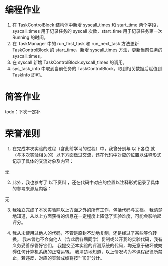 # 编程作业
1. 在 TaskControlBlock 结构体中新增 syscall_times 和 start_time 两个字段，syscall_times 用于记录任务的 syscall 次数，start_time 用于记录任务第一次 Running 的时间。
2. 在 TaskManager 中的 run_first_task 和 run_next_task 方法更新 TaskControlBlock 的 start_time，新增 syscall_times 方法，更新当前任务的 syscall_times。
3. 在 syscall 新增 TaskControlBlock.syscall_times 的调用。
4. sys_task_info 中取到当前任务的 TaskControlBlock，取到相关数据后赋值到 TaskInfo 即可。

# 简答作业
todo：下次一定补

# 荣誉准则
1. 在完成本次实验的过程（含此前学习的过程）中，我曾分别与 以下各位 就（与本次实验相关的）以下方面做过交流，还在代码中对应的位置以注释形式记录了具体的交流对象及内容：

无

2. 此外，我也参考了 以下资料 ，还在代码中对应的位置以注释形式记录了具体的参考来源及内容：

无

3. 我独立完成了本次实验除以上方面之外的所有工作，包括代码与文档。 我清楚地知道，从以上方面获得的信息在一定程度上降低了实验难度，可能会影响起评分。

4. 我从未使用过他人的代码，不管是原封不动地复制，还是经过了某些等价转换。 我未曾也不会向他人（含此后各届同学）复制或公开我的实验代码，我有义务妥善保管好它们。 我提交至本实验的评测系统的代码，均无意于破坏或妨碍任何计算机系统的正常运转。 我清楚地知道，以上情况均为本课程纪律所禁止，若违反，对应的实验成绩将按“-100”分计。

